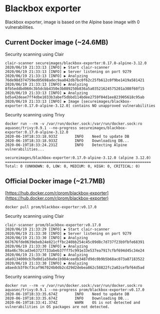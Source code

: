 # Blackbox exporter

Blackbox exporter, image is based on the Alpine base image with 0 vulnerabilities.

## Current Docker image (~24.6MB)

Security scanning using Clair
```
clair-scanner secureimages/blackbox-exporter:0.17.0-alpine-3.12.0
2020/06/19 21:33:13 [INFO] ▶ Start clair-scanner
2020/06/19 21:33:13 [INFO] ▶ Server listening on port 9279
2020/06/19 21:33:13 [INFO] ▶ Analyzing 76de98d374759ed05698adec9aa042db7bc0f62c25fb612c0f9be1419a581421
2020/06/19 21:33:13 [INFO] ▶ Analyzing 8fb5eddbd060c3b5dcbb4350e3b089250b836a5a03521624575201a308f60f15
2020/06/19 21:33:13 [INFO] ▶ Analyzing bd5a42deae7ff4dbe1033b3abef5dbbd114bdee2759f04d1ee823905618c95ab
2020/06/19 21:33:13 [INFO] ▶ Image [secureimages/blackbox-exporter:0.17.0-alpine-3.12.0] contains NO unapproved vulnerabilities
```

Security scanning using Trivy
```
docker run --rm -v /var/run/docker.sock:/var/run/docker.sock:ro aquasec/trivy:0.9.1 --no-progress secureimages/blackbox-exporter:0.17.0-alpine-3.12.0
2020-06-19T18:33:18.933Z        INFO    Need to update DB
2020-06-19T18:33:18.933Z        INFO    Downloading DB...
2020-06-19T18:33:24.231Z        INFO    Detecting Alpine vulnerabilities...

secureimages/blackbox-exporter:0.17.0-alpine-3.12.0 (alpine 3.12.0)
===================================================================
Total: 0 (UNKNOWN: 0, LOW: 0, MEDIUM: 0, HIGH: 0, CRITICAL: 0)
```

## Official Docker image (~21.7MB)

[https://hub.docker.com/r/prom/blackbox-exporter](https://hub.docker.com/r/prom/blackbox-exporter)
```
docker pull prom/blackbox-exporter:v0.17.0
```

Security scanning using Clair
```
clair-scanner prom/blackbox-exporter:v0.17.0
2020/06/19 21:33:29 [INFO] ▶ Start clair-scanner
2020/06/19 21:33:30 [INFO] ▶ Server listening on port 9279
2020/06/19 21:33:30 [INFO] ▶ Analyzing 667676fde0639ebeb24e821cffbc240bb254c45c09d8c7d737f23b9fbfe68391
2020/06/19 21:33:30 [INFO] ▶ Analyzing 88a46c70cad3e63727733abeb37ff75c991e33e537ea7917cfbf694d45c34e24
2020/06/19 21:33:30 [INFO] ▶ Analyzing a6a9134000cb7bd0d1a50a0e1b984ceedb3487d9dc0b9b5b68ac073a87183522
2020/06/19 21:33:30 [INFO] ▶ Analyzing a8aedcb3f0cf3caf967024b0db2cd29d2debea862c58822fc2a02cefbf64d5ad
```

Security scanning using Trivy
```
docker run --rm -v /var/run/docker.sock:/var/run/docker.sock:ro aquasec/trivy:0.9.1 --no-progress prom/blackbox-exporter:v0.17.0
2020-06-19T18:33:35.674Z        INFO    Need to update DB
2020-06-19T18:33:35.674Z        INFO    Downloading DB...
2020-06-19T18:33:41.374Z        WARN    OS is not detected and vulnerabilities in OS packages are not detected.
```
